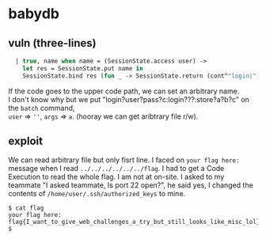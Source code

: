 # babydb

## vuln (three-lines)

```ocaml
  | true, name when name = (SessionState.access user) ->
    let res = SessionState.put name in
    SessionState.bind res (fun _ -> SessionState.return (cont^"login|"))
```

If the code goes to the upper code path, we can set an arbitrary name.  
I don't know why but we put "login?user?pass?c:login???:store?a?b?c" on the `batch` command,  
`user` => `''`, `args` => `a`. (hooray we can get aribtrary file r/w).

## exploit

We can read arbitrary file but only fisrt line. I faced on `your flag here:` message when I read `../../../../../../flag`. I had to get a Code Execution to read the whole flag.
I am not at on-site. I asked to my teammate "I asked teammate, Is port 22 open?", he said yes, I changed the contents of `/home/user/.ssh/authorized_keys` to mine.

```shell
$ cat flag
your flag here:
flag{I_want_to_give_web_challenges_a_try_but_still_looks_like_misc_lol}
$
```
